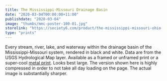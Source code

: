 ```yaml
---
title: The Mississippi-Missouri Drainage Basin
date: "2020-03-04T00:00:00+11:00"
publishdate: "2020-03-04"
image: "thumbs/mmc-poster-100-01.jpg"
storelink: "https://society6.com/product/the-mississippi-missouri-ohio-basin_print?sku=s6-13457102p4a1v45"
type: "prints"
---
```


Every stream, river, lake, and waterway within the drainage basin of the Mississippi-Missouri system, rendered in black and white. Data are from the USGS Hydrological Map layer. Available as a framed or unframed print or a super-cool [metal print](https://society6.com/product/the-mississippi-missouri-ohio-basin_metal-print?sku=s6-13457102p54a71v503). Looks best large. The version shown here is highly compressed in order to not take all day loading on the page. The actual image is substantially sharper. 
